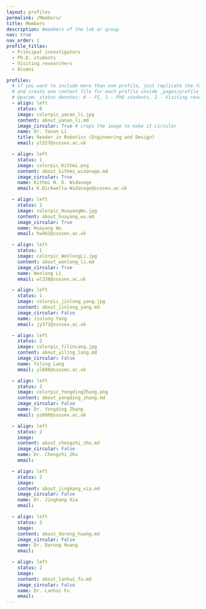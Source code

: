 ```yaml
---
layout: profiles
permalink: /Members/
title: Members
description: #members of the lab or group
nav: true
nav_order: 1
profile_titles: 
  - Principal investigators
  - Ph.D. students
  - Visiting researchers
  - Alumni

profiles:
  # if you want to include more than one profile, just replicate the following block
  # and create one content file for each profile inside _pages/profile_contents
  # @param: status denotes: 0 - PI, 1 - PhD students, 2 - Visiting researchers (past and present), 3 - Alumni
  - align: left
    status: 0
    image: colorpic_yanan_li.jpg
    content: about_yanan_li.md
    image_circular: True # crops the image to make it circular
    name: Dr. Yanan Li
    title: Reader in Robotics (Engineering and Design)
    email: yl557@sussex.ac.uk

  - align: left
    status: 1
    image: colorpic_Kithmi.png
    content: about_kithmi_widanage.md
    image_circular: True
    name: Kithmi N. D. Widanage
    email: K.Dickwella-Widanage@sussex.ac.uk 

  - align: left
    status: 1
    image: colorpic_HuayangWu.jpg
    content: about_huayang_wu.md
    image_circular: True
    name: Huayang Wu
    email: hw462@sussex.ac.uk 

  - align: left
    status: 1
    image: colorpic_WenlongLi.jpg
    content: about_wenlong_li.md
    image_circular: True
    name: Wenlong Li
    email: wl338@sussex.ac.uk 

  - align: left
    status: 1
    image: colorpic_jinlong_yang.jpg
    content: about_jinlong_yang.md
    image_circular: False
    name: Jinlong Yang
    email: jy371@sussex.ac.uk

  - align: left
    status: 2
    image: colorpic_YilinLang.jpg
    content: about_yiling_lang.md
    image_circular: False
    name: Yiling Lang 
    email: yl886@sussex.ac.uk 

  - align: left
    status: 2
    image: colorpic_YongdingZhang.png
    content: about_yongding_zhang.md
    image_circular: False
    name: Dr. Yongding Zhang 
    email: yz686@sussex.ac.uk

  - align: left
    status: 2
    image: 
    content: about_chengzhi_zhu.md
    image_circular: False
    name: Dr. Chengzhi Zhu 
    email: 

  - align: left
    status: 2
    image: 
    content: about_jingkang_xia.md
    image_circular: False
    name: Dr. Jingkang Xia
    email: 

  - align: left
    status: 2
    image: 
    content: about_darong_huang.md
    image_circular: False
    name: Dr. Darong Huang
    email: 

  - align: left
    status: 2
    image: 
    content: about_lanhui_fu.md
    image_circular: False
    name: Dr. Lanhui Fu
    email: 
---
```

